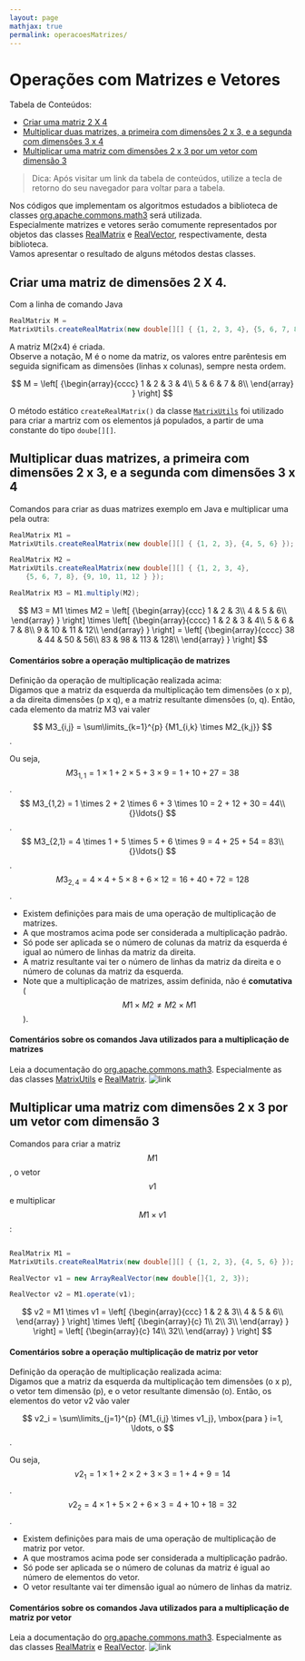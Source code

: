 ```yaml
---
layout: page
mathjax: true
permalink: operacoesMatrizes/
---
```


# Operações com Matrizes e Vetores


Tabela de Conteúdos:

- [Criar uma matriz 2 X 4](#crimat)
- [Multiplicar duas matrizes, a primeira com dimensões 2 x 3, e a segunda com dimensões 3 x 4](#matmult)
- [Multiplicar uma matriz com dimensões 2 x 3 por um vetor com dimensão 3](#matvetmult)

> Dica: Após visitar um link da tabela de conteúdos, utilize a tecla de retorno do seu navegador para voltar para a tabela.


Nos códigos que implementam os algoritmos estudados a biblioteca de classes
[org.apache.commons.math3](http://commons.apache.org/proper/commons-math/javadocs/api-3.6.1/index.html) será utilizada.  
Especialmente matrizes e vetores serão comumente representados por objetos das classes [RealMatrix](http://commons.apache.org/proper/commons-math/javadocs/api-3.6.1/org/apache/commons/math3/linear/RealMatrix.html) e 
[RealVector](http://commons.apache.org/proper/commons-math/javadocs/api-3.6.1/org/apache/commons/math3/linear/RealVector.html), respectivamente, desta biblioteca.  
Vamos apresentar o resultado de alguns métodos destas classes.

<a name='crimat'></a>

## Criar uma matriz de dimensões 2 X 4.

Com a linha de comando Java  
```java
RealMatrix M = 
MatrixUtils.createRealMatrix(new double[][] { {1, 2, 3, 4}, {5, 6, 7, 8} });
```
A matriz M(2x4) é criada.  
Observe a notação, M é o nome da matriz, os valores entre parêntesis em seguida significam as dimensões (linhas x colunas), 
sempre nesta ordem.

$$
  M = 
  \left[ {\begin{array}{cccc}
   1 & 2 & 3 & 4\\
   5 & 6 & 7 & 8\\
  \end{array} } \right]
$$

O método estático `createRealMatrix()` da classe [`MatrixUtils`](http://commons.apache.org/proper/commons-math/javadocs/api-3.3/org/apache/commons/math3/linear/MatrixUtils.html) foi utilizado para criar a martriz com os elementos 
já populados, a partir de uma constante do tipo `doube[][]`.

<a name='matmult'></a>

## Multiplicar duas matrizes, a primeira com dimensões 2 x 3, e a segunda com dimensões 3 x 4

Comandos para criar as duas matrizes exemplo em Java e multiplicar uma pela outra:  

```java
RealMatrix M1 = 
MatrixUtils.createRealMatrix(new double[][] { {1, 2, 3}, {4, 5, 6} });

RealMatrix M2 = 
MatrixUtils.createRealMatrix(new double[][] { {1, 2, 3, 4}, 
	{5, 6, 7, 8}, {9, 10, 11, 12 } });

RealMatrix M3 = M1.multiply(M2);
```

$$
	M3 = 
  M1 \times M2 = 
  \left[ {\begin{array}{ccc}
   1 & 2 & 3\\
   4 & 5 & 6\\
  \end{array} } \right] \times 
  \left[ {\begin{array}{cccc}
   1 & 2 & 3 & 4\\
   5 & 6 & 7 & 8\\
   9 & 10 & 11 & 12\\
  \end{array} } \right] = 
  \left[ {\begin{array}{cccc}
   38 & 44 & 50 & 56\\
   83 & 98 & 113 & 128\\
  \end{array} } \right]
$$


#### Comentários sobre a operação multiplicação de matrizes

Definição da operação de multiplicação realizada acima:  
Digamos que a matriz da esquerda da multiplicação tem dimensões (o x p), a da direita dimensões (p x q), 
e a matriz resultante dimensões (o, q).
Então, cada elemento da matriz M3 vai valer  

$$ M3_{i,j} = \sum\limits_{k=1}^{p} {M1_{i,k} \times M2_{k,j}} $$.  

Ou seja,  
$$ M3_{1,1} = 1 \times 1 + 2 \times 5 + 3 \times 9 = 1 + 10 + 27 = 38 $$.  
$$ M3_{1,2} = 1 \times 2 + 2 \times 6 + 3 \times 10 = 2 + 12 + 30 = 44\\
{}\ldots{} $$.  
$$ M3_{2,1} = 4 \times 1 + 5 \times 5 + 6 \times 9 = 4 + 25 + 54 = 83\\
{}\ldots{} $$.  
$$ M3_{2,4} = 4 \times 4 + 5 \times 8 + 6 \times 12 = 16 + 40 + 72 = 128 $$.

+ Existem definições para mais de uma operação de multiplicação de matrizes.
+ A que mostramos acima pode ser considerada a multiplicação padrão.
+ Só pode ser aplicada se o número de colunas da matriz da esquerda é igual ao número de linhas da matriz da direita.
+ A matriz resultante vai ter o número de linhas da matriz da direita e o número de colunas da matriz da esquerda.
+ Note que a multiplicação de matrizes, assim definida, não é **comutativa** ($$ M1 \times M2 \ne M2 \times M1 $$).


#### Comentários sobre os comandos Java utilizados para a multiplicação de matrizes

Leia a documentação do [org.apache.commons.math3](http://commons.apache.org/proper/commons-math/javadocs/api-3.6.1/index.html).
Especialmente as das classes 
[MatrixUtils](http://commons.apache.org/proper/commons-math/javadocs/api-3.6.1/org/apache/commons/math3/linear/MatrixUtils.html) e
[RealMatrix](http://commons.apache.org/proper/commons-math/javadocs/api-3.6.1/org/apache/commons/math3/linear/RealMatrix.html).
![link](https://github.global.ssl.fastly.net/images/icons/emoji/link.png?v5)  


<a name='matvetmult'></a>

## Multiplicar uma matriz com dimensões 2 x 3 por um vetor com dimensão 3

Comandos para criar a matriz $$M1$$, o vetor $$v1$$ e multiplicar $$M1 \times v1$$ :  

```java

RealMatrix M1 = 
MatrixUtils.createRealMatrix(new double[][] { {1, 2, 3}, {4, 5, 6} });

RealVector v1 = new ArrayRealVector(new double[]{1, 2, 3});

RealVector v2 = M1.operate(v1);

```

$$
	v2 = 
  M1 \times v1 = 
  \left[ {\begin{array}{ccc}
   1 & 2 & 3\\
   4 & 5 & 6\\
  \end{array} } \right] \times 
  \left[ {\begin{array}{c}
   1\\
   2\\
   3\\
  \end{array} } \right] = 
  \left[ {\begin{array}{c}
   14\\
   32\\
  \end{array} } \right]
$$


#### Comentários sobre a operação multiplicação de matriz por vetor

Definição da operação de multiplicação realizada acima:  
Digamos que a matriz da esquerda da multiplicação tem dimensões (o x p), o vetor tem dimensão (p), e o vetor resultante dimensão (o).
Então, os elementos do vetor v2 vão valer  

$$ v2_i = \sum\limits_{j=1}^{p} {M1_{i,j} \times v1_j}, \mbox{para }  i=1, \ldots, o $$.  

Ou seja,  
$$ v2_1 = 1 \times 1 + 2 \times 2 + 3 \times 3 = 1 + 4 + 9 = 14 $$.  
$$ v2_2 = 4 \times 1 + 5 \times 2 + 6 \times 3 = 4 + 10 + 18 = 32 $$.  

+ Existem definições para mais de uma operação de multiplicação de matriz por vetor.
+ A que mostramos acima pode ser considerada a multiplicação padrão.
+ Só pode ser aplicada se o número de colunas da matriz é igual ao número de elementos do vetor.
+ O vetor resultante vai ter dimensão igual ao número de linhas da matriz.


####  Comentários sobre os comandos Java utilizados para a multiplicação de matriz por vetor

Leia a documentação do [org.apache.commons.math3](http://commons.apache.org/proper/commons-math/javadocs/api-3.6.1/index.html).
Especialmente as das classes 
[RealMatrix](http://commons.apache.org/proper/commons-math/javadocs/api-3.6.1/org/apache/commons/math3/linear/RealMatrix.html) e
[RealVector](http://commons.apache.org/proper/commons-math/javadocs/api-3.6.1/org/apache/commons/math3/linear/RealVector.html).
![link](https://github.global.ssl.fastly.net/images/icons/emoji/link.png?v5)  




